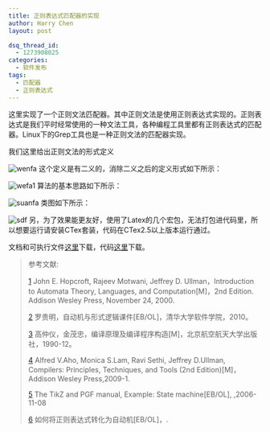 ```yaml
---
title: 正则表达式匹配器的实现
author: Harry Chen
layout: post

dsq_thread_id:
  - 1273908025
categories:
  - 软件发布
tags:
  - 匹配器
  - 正则表达式
---
```


  这里实现了一个正则文法匹配器。其中正则文法是使用正则表达式实现的。正则表达式是我们平时经常使用的一种文法工具，各种编程工具里都有正则表达式的匹配器。Linux下的Grep工具也是一种正则文法的匹配器实现。

  我们这里给出正则文法的形式定义

![wenfa][1] 这个定义是有二义的，消除二义之后的定义形式如下所示：

![wefa1][2] 算法的基本思路如下所示：

![suanfa][3] 类图如下所示：

![sdf][4] 另，为了效果能更友好，使用了Latex的几个宏包，无法打包进代码里，所以想要运行请安装CTex套装，代码在CTex2.5以上版本运行通过。

  文档和可执行文件[这里][5]下载，代码[这里][6]下载。

> 参考文献:
>
> [1] John E. Hopcroft, Rajeev Motwani, Jeffrey D. Ullman，Introduction to Automata Theory, Languages, and Computation[M]，2nd Edition. Addison Wesley Press, November 24, 2000.
>
> [2] 罗贵明，自动机与形式逻辑课件[EB/OL]，清华大学软件学院，2010。
>
> [3] 高仲仪，金茂忠，编译原理及编译程序构造[M]，北京航空航天大学出版社，1990-12。
>
> [4] Alfred V.Aho, Monica S.Lam, Ravi Sethi, Jeffrey D.Ullman, Compilers: Principles, Techniques, and Tools (2nd Edition)[M]，Addison Wesley Press,2009-1.
>
> [5] The TikZ and PGF manual, Example: State machine[EB/OL],  ,2006-11-08
>
> [6] 如何将正则表达式转化为自动机[EB/OL]，.

   [1]: http://www.roybit.com/wp-content/uploads/2011/03/wenfa_thumb.jpg (wenfa)
   [2]: http://www.roybit.com/wp-content/uploads/2011/03/wefa1_thumb.jpg (wefa1)
   [3]: http://www.roybit.com/wp-content/uploads/2011/03/suanfa_thumb.png (suanfa)
   [4]: http://www.roybit.com/wp-content/uploads/2011/03/sdf_thumb.jpg (sdf)
   [5]: http://www.roybit.com/wp-content/uploads/2011/03/%E5%8F%AF%E6%89%A7%E8%A1%8C%E6%96%87%E4%BB%B6%E5%92%8C%E6%96%87%E6%A1%A3.rar
   [6]: http://www.roybit.com/wp-content/uploads/2011/03/%E4%BB%A3%E7%A0%81.rar
